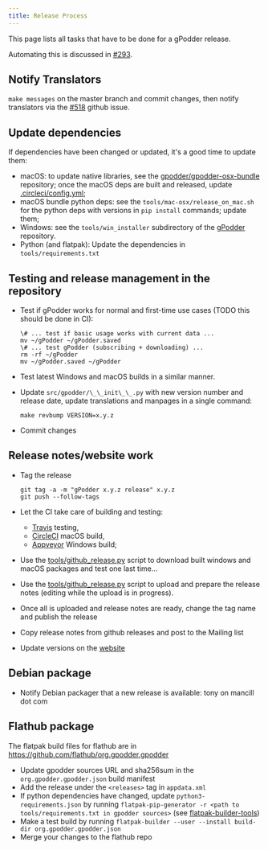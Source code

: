 ```yaml
---
title: Release Process
---
```


This page lists all tasks that have to be done for a gPodder release.

Automating this is discussed in [#293](https://github.com/gpodder/gpodder/issues/293).

Notify Translators
-------------------

`make messages` on the master branch and commit changes, then notify translators via the
[#518](https://github.com/gpodder/gpodder/issues/518) github issue.

Update dependencies
-------------------

If dependencies have been changed or updated, it's a good time to update them:
 - macOS: to update native libraries, see the [gpodder/gpodder-osx-bundle](https://github.com/gpodder/gpodder-osx-bundle) repository;
   once the macOS deps are built and released, update [.circleci/config.yml](https://github.com/gpodder/gpodder/blob/master/.circleci/config.yml);
 - macOS bundle python deps: see the `tools/mac-osx/release_on_mac.sh` for the python deps with versions in `pip install` commands;
   update them;
 - Windows: see the `tools/win_installer` subdirectory of the [gPodder](https://github.com/gpodder/gpodder) repository.
 - Python (and flatpak): Update the dependencies in `tools/requirements.txt`

Testing and release management in the repository
------------------------------------------------

- Test if gPodder works for normal and first-time use cases (TODO this should be done in CI):
    ```
    \# ... test if basic usage works with current data ...
    mv ~/gPodder ~/gPodder.saved
    \# ... test gPodder (subscribing + downloading) ...
    rm -rf ~/gPodder
    mv ~/gPodder.saved ~/gPodder
    ```

- Test latest Windows and macOS builds in a similar manner.

- Update `src/gpodder/\_\_init\_\_.py` with new version number and release date, update translations and manpages
  in a single command:
    ```
    make revbump VERSION=x.y.z
    ```
- Commit changes

Release notes/website work
--------------------------

- Tag the release
    ```
    git tag -a -m "gPodder x.y.z release" x.y.z
    git push --follow-tags
    ```
- Let the CI take care of building and testing:
  - [Travis](https://travis-ci.org/gpodder/gpodder/builds) testing,
  - [CircleCI](https://circleci.com/gh/gpodder/workflows/gpodder) macOS build,
  - [Appveyor](https://ci.appveyor.com/project/elelay/gpodder) Windows build;

- Use the [tools/github_release.py](https://github.com/gpodder/gpodder/blob/master/tools/github_release.py)
  script to download built windows and macOS packages and test one last time...
- Use the [tools/github_release.py](https://github.com/gpodder/gpodder/blob/master/tools/github_release.py)
  script to upload and prepare the release notes (editing while the upload is in progress).
- Once all is uploaded and release notes are ready, change the tag name and publish the release
- Copy release notes from github releases and post to the Mailing list
- Update versions on the [website](https://github.com/gpodder/gpodder.github.io/tree/master/_data)

Debian package
--------------

- Notify Debian packager that a new release is available: tony on mancill dot com

Flathub package
---------------

The flatpak build files for flathub are in https://github.com/flathub/org.gpodder.gpodder

 - Update gpodder sources URL and sha256sum in the `org.gpodder.gpodder.json` build manifest
 - Add the release under the `<releases>` tag in `appdata.xml`
 - If python dependencies have changed, update `python3-requirements.json` by running
   `flatpak-pip-generator -r <path to tools/requirements.txt in gpodder sources>`
   (see [flatpak-builder-tools](https://github.com/flatpak/flatpak-builder-tools))
 - Make a test build by running `flatpak-builder --user --install build-dir org.gpodder.gpodder.json`
 - Merge your changes to the flathub repo
